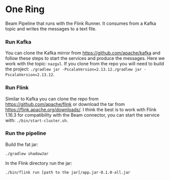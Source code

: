 # One Ring

Beam Pipeline that runs with the Flink Runner. It consumes from a Kafka topic and writes the messages to a text file.

### Run Kafka

You can clone the Kafka mirror from https://github.com/apache/kafka and follow these steps to start the services and produce the messages. Here we work
with the topic: `nazgul`. If you clone from the repo you will need to build the project: `./gradlew jar -PscalaVersion=2.13.12./gradlew jar -PscalaVersion=2.13.12`.

### Run Flink

Similar to Kafka you can clone the repo from https://github.com/apache/flink or download the tar from https://flink.apache.org/downloads/. I think the best is to work with
Flink 1.16.3 for compatibility with the Beam connector, you can start the service with: `./bin/start-cluster.sh`.

### Run the pipeline

Build the fat jar:

```
./gradlew shadowJar
```

In the Flink directory run the jar:

```
./bin/flink run [path to the jar]/app.jar-0.1.0-all.jar
```
